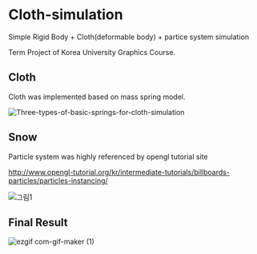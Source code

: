 # Cloth-simulation

Simple Rigid Body + Cloth(deformable body) + partice system simulation

Term Project of Korea University Graphics Course. 




## Cloth
Cloth was implemented based on mass spring model.

![Three-types-of-basic-springs-for-cloth-simulation](https://user-images.githubusercontent.com/46246202/105609189-f0495400-5dea-11eb-9d90-3ac55f8daa5f.png)





## Snow
Particle system was highly referenced by opengl tutorial site

<http://www.opengl-tutorial.org/kr/intermediate-tutorials/billboards-particles/particles-instancing/>


![그림1](https://user-images.githubusercontent.com/46246202/105609258-71085000-5deb-11eb-8145-4fbf228dea95.gif)


## Final Result

![ezgif com-gif-maker (1)](https://user-images.githubusercontent.com/46246202/105609459-d14bc180-5dec-11eb-8925-6b2bed87c8d7.gif)
